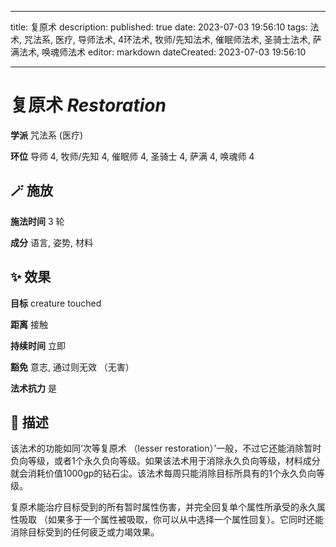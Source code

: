 
---
title: 复原术
description: 
published: true
date: 2023-07-03 19:56:10
tags: 法术, 咒法系, 医疗, 导师法术, 4环法术, 牧师/先知法术, 催眠师法术, 圣骑士法术, 萨满法术, 唤魂师法术
editor: markdown
dateCreated: 2023-07-03 19:56:10

---

# **复原术** *Restoration*

**学派** 咒法系 (医疗) 

**环位** 导师 4, 牧师/先知 4, 催眠师 4, 圣骑士 4, 萨满 4, 唤魂师 4

## 🪄 施放

**施法时间** 3 轮

**成分** 语言, 姿势, 材料

## ✨ 效果 

**目标** creature touched 

**距离** 接触  

**持续时间** 立即 

**豁免** 意志, 通过则无效 （无害）

**法术抗力** 是

## 📖 描述

该法术的功能如同‘次等复原术 （lesser restoration）’一般，不过它还能消除暂时负向等级，或者1个永久负向等级。如果该法术用于消除永久负向等级，材料成分就会消耗价值1000gp的钻石尘。该法术每周只能消除目标所具有的1个永久负向等级。

复原术能治疗目标受到的所有暂时属性伤害，并完全回复单个属性所承受的永久属性吸取 （如果多于一个属性被吸取，你可以从中选择一个属性回复）。它同时还能消除目标受到的任何疲乏或力竭效果。
    